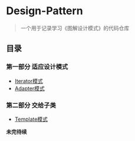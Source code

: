 # Design-Pattern
> 一个用于记录学习《图解设计模式》的代码仓库


## 目录
### 第一部分 适应设计模式
- [Iterator模式](src/Iterator/README.md)
- [Adapter模式](src/Adapter/README.md)
### 第二部分 交给子类
- [Template模式](src/TemplateMethod/README.md)

**未完待续**